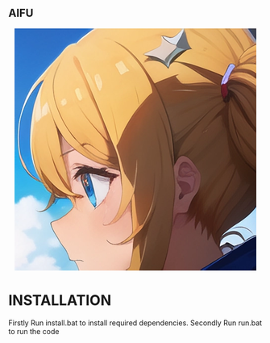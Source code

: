 ## AIFU
<div align="center">
  <img src="https://github.com/DeoDorqnt387/AIFU/blob/main/images/g(1).png">
</div>

# INSTALLATION
Firstly Run install.bat to install required dependencies.
Secondly Run run.bat to run the code
